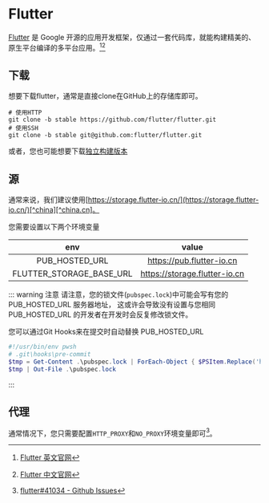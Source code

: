 # Flutter

[Flutter](https://flutter.dev/) 是 Google 开源的应用开发框架，仅通过一套代码库，就能构建精美的、原生平台编译的多平台应用。[^official][^official-cn]

[^official]:[Flutter 英文官网](https://flutter.dev)
[^official-cn]:[Flutter 中文官网](https://flutter.cn)

## 下载

想要下载flutter，通常是直接clone在GitHub上的存储库即可。
```shell
# 使用HTTP
git clone -b stable https://github.com/flutter/flutter.git
# 使用SSH
git clone -b stable git@github.com:flutter/flutter.git
```

或者，您也可能想要下载[独立构建版本](https://flutter.cn/docs/development/tools/sdk/releases)

## 源

通常来说，我们建议使用[https://storage.flutter-io.cn/](https://storage.flutter-io.cn/)[^china][^china.cn]。

您需要设置以下两个环境变量

|env|value|
|:-:|:-:|
|PUB_HOSTED_URL|https://pub.flutter-io.cn|
|FLUTTER_STORAGE_BASE_URL|https://storage.flutter-io.cn|

::: warning 注意
请注意，您的锁文件(`pubspec.lock`)中可能会写有您的 PUB_HOSTED_URL 服务器地址，
这或许会导致没有设置与您相同 PUB_HOSTED_URL 的开发者在开发时会反复修改锁文件。

您可以通过Git Hooks来在提交时自动替换 PUB_HOSTED_URL

```powershell
#!/usr/bin/env pwsh
# .git\hooks\pre-commit
$tmp = Get-Content .\pubspec.lock | ForEach-Object { $PSItem.Replace('https://pub.flutter-io.cn', 'https://pub.dev') }
$tmp | Out-File .\pubspec.lock  
```
:::

[^china]:[在中国使用Flutter - docs.flutter.dev](https://docs.flutter.dev/community/china)
[^china.cn]:[在中国使用Flutter - flutter.cn](https://flutter.cn/community/china)

## 代理

通常情况下，您只需要配置`HTTP_PROXY`和`NO_PROXY`环境变量即可[^proxy]。

[^proxy]:[flutter#41034 - Github Issues](https://github.com/flutter/flutter/issues/41034)
